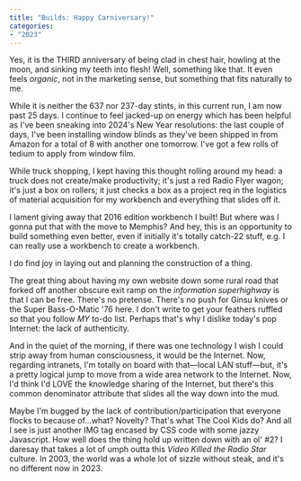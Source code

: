 ```yaml
---
title: "Builds: Happy Carniversary!"
categories:
- "2023"
--- 
```


Yes, it is the THIRD anniversary of being clad in chest hair, howling at the moon, and sinking my teeth into flesh!  Well, something like that.  It even feels *organic*, not in the marketing sense, but something that fits naturally to me.

While it is neither the 637 nor 237-day stints, in this current run, I am now past 25 days.  I continue to feel jacked-up on energy which has been helpful as I've been sneaking into 2024's New Year resolutions: the last couple of days, I've been installing window blinds as they've been shipped in from Amazon for a total of 8 with another one tomorrow.  I've got a few rolls of tedium to apply from window film.  

While truck shopping, I kept having this thought rolling around my head: a truck does not create/make productivity; it's just a red Radio Flyer wagon; it's just a box on rollers; it just checks a box as a project req in the logistics of material acquisition for my workbench and everything that slides off it.

I lament giving away that 2016 edition workbench I built!  But where was I gonna put that with the move to Memphis?  And hey, this is an opportunity to build something even better, even if initially it's totally catch-22 stuff, e.g. I can really use a workbench to create a workbench.

I do find joy in laying out and planning the construction of a thing.

The great thing about having my own website down some rural road that forked off another obscure exit ramp on the *information superhighway* is that I can be free. There's no pretense.  There's no push for Ginsu knives or the Super Bass-O-Matic '76 here.  I don't write to get your feathers ruffled so that you follow *MY* to-do list.  Perhaps that's why I dislike today's pop Internet: the lack of authenticity.  

And in the quiet of the morning, if there was one technology I wish I could strip away from human consciousness, it would be the Internet.  Now, regarding intranets, I'm totally on board with that—local LAN stuff—but, it's a pretty logical jump to move from a wide area network to the Internet.  Now, I'd think I'd LOVE the knowledge sharing of the Internet, but there's this common denominator attribute that slides all the way down into the mud.

Maybe I'm bugged by the lack of contribution/participation that everyone flocks to because of...what?  Novelty?  That's what The Cool Kids do?  And all I see is just another IMG tag encased by CSS code with some jazzy Javascript.  How well does the thing hold up written down with an ol' #2?  I daresay that takes a lot of umph outta this *Video Killed the Radio Star* culture.  In 2003, the world was a whole lot of sizzle without steak, and it's no different now in 2023.